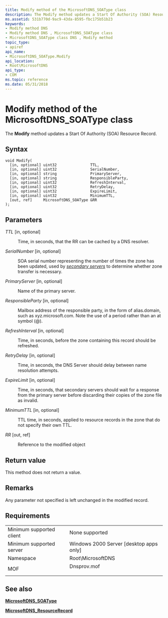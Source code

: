 ```yaml
---
title: Modify method of the MicrosoftDNS_SOAType class
description: The Modify method updates a Start Of Authority (SOA) Resource Record.
ms.assetid: 531b770d-9ac9-43da-8595-fbc175b51b23
keywords:
- Modify method DNS
- Modify method DNS , MicrosoftDNS_SOAType class
- MicrosoftDNS_SOAType class DNS , Modify method
topic_type:
- apiref
api_name:
- MicrosoftDNS_SOAType.Modify
api_location:
- Root\MicrosoftDNS
api_type:
- COM
ms.topic: reference
ms.date: 05/31/2018
---
```


# Modify method of the MicrosoftDNS\_SOAType class

The **Modify** method updates a Start Of Authority (SOA) Resource Record.

## Syntax


```mof
void Modify(
  [in, optional] uint32               TTL,
  [in, optional] uint32               SerialNumber,
  [in, optional] string               PrimaryServer,
  [in, optional] string               ResponsibleParty,
  [in, optional] uint32               RefreshInterval,
  [in, optional] uint32               RetryDelay,
  [in, optional] uint32               ExpireLimit,
  [in, optional] uint32               MinimumTTL,
  [out, ref]     MicrosoftDNS_SOAType &RR
);
```



## Parameters

<dl> <dt>

*TTL* \[in, optional\]
</dt> <dd>

Time, in seconds, that the RR can be cached by a DNS resolver.

</dd> <dt>

*SerialNumber* \[in, optional\]
</dt> <dd>

SOA serial number representing the number of times the zone has been updated, used by [*secondary servers*](s-gly.md) to determine whether zone transfer is necessary.

</dd> <dt>

*PrimaryServer* \[in, optional\]
</dt> <dd>

Name of the primary server.

</dd> <dt>

*ResponsibleParty* \[in, optional\]
</dt> <dd>

Mailbox address of the responsible party, in the form of alias.domain, such as xyz.microsoft.com. Note the use of a period rather than an at symbol (@).

</dd> <dt>

*RefreshInterval* \[in, optional\]
</dt> <dd>

Time, in seconds, before the zone containing this record should be refreshed.

</dd> <dt>

*RetryDelay* \[in, optional\]
</dt> <dd>

Time, in seconds, the DNS Server should delay between name resolution attempts.

</dd> <dt>

*ExpireLimit* \[in, optional\]
</dt> <dd>

Time, in seconds, that secondary servers should wait for a response from the primary server before discarding their copies of the zone file as invalid.

</dd> <dt>

*MinimumTTL* \[in, optional\]
</dt> <dd>

TTL time, in seconds, applied to resource records in the zone that do not specify their own TTL.

</dd> <dt>

*RR* \[out, ref\]
</dt> <dd>

Reference to the modified object

</dd> </dl>

## Return value

This method does not return a value.

## Remarks

Any parameter not specified is left unchanged in the modified record.

## Requirements



|                                     |                                                                                        |
|-------------------------------------|----------------------------------------------------------------------------------------|
| Minimum supported client<br/> | None supported<br/>                                                              |
| Minimum supported server<br/> | Windows 2000 Server \[desktop apps only\]<br/>                                   |
| Namespace<br/>                | Root\\MicrosoftDNS<br/>                                                          |
| MOF<br/>                      | <dl> <dt>Dnsprov.mof</dt> </dl> |



## See also

<dl> <dt>

[**MicrosoftDNS\_SOAType**](microsoftdns-soatype.md)
</dt> <dt>

[**MicrosoftDNS\_ResourceRecord**](microsoftdns-resourcerecord.md)
</dt> </dl>

 

 





